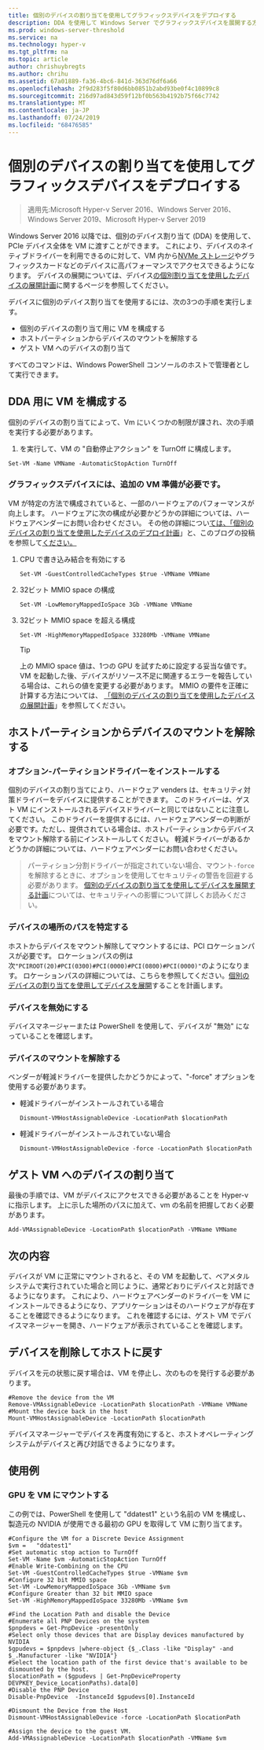 ```yaml
---
title: 個別のデバイスの割り当てを使用してグラフィックスデバイスをデプロイする
description: DDA を使用して Windows Server でグラフィックスデバイスを展開する方法について説明します。
ms.prod: windows-server-threshold
ms.service: na
ms.technology: hyper-v
ms.tgt_pltfrm: na
ms.topic: article
author: chrishuybregts
ms.author: chrihu
ms.assetid: 67a01889-fa36-4bc6-841d-363d76df6a66
ms.openlocfilehash: 2f9d283f5f80d6bb0851b2abd93be0f4c10899c8
ms.sourcegitcommit: 216d97ad843d59f12bf0b563b4192b75f66c7742
ms.translationtype: MT
ms.contentlocale: ja-JP
ms.lasthandoff: 07/24/2019
ms.locfileid: "68476585"
---
```

# <a name="deploy-graphics-devices-using-discrete-device-assignment"></a>個別のデバイスの割り当てを使用してグラフィックスデバイスをデプロイする

>適用先:Microsoft Hyper-v Server 2016、Windows Server 2016、Windows Server 2019、Microsoft Hyper-v Server 2019  

Windows Server 2016 以降では、個別のデバイス割り当て (DDA) を使用して、PCIe デバイス全体を VM に渡すことができます。  これにより、デバイスのネイティブドライバーを利用できるのに対して、VM 内から[NVMe ストレージ](./Deploying-storage-devices-using-dda.md)やグラフィックスカードなどのデバイスに高パフォーマンスでアクセスできるようになります。  デバイスの展開については、デバイス[の個別割り当てを使用したデバイスの展開計画](../plan/Plan-for-Deploying-Devices-using-Discrete-Device-Assignment.md)に関するページを参照してください。

デバイスに個別のデバイス割り当てを使用するには、次の3つの手順を実行します。
-   個別のデバイスの割り当て用に VM を構成する
-   ホストパーティションからデバイスのマウントを解除する
-   ゲスト VM へのデバイスの割り当て

すべてのコマンドは、Windows PowerShell コンソールのホストで管理者として実行できます。

## <a name="configure-the-vm-for-dda"></a>DDA 用に VM を構成する
個別のデバイスの割り当てによって、Vm にいくつかの制限が課され、次の手順を実行する必要があります。

1.  を実行して、VM の "自動停止アクション" を TurnOff に構成します。

```
Set-VM -Name VMName -AutomaticStopAction TurnOff
```

### <a name="some-additional-vm-preparation-is-required-for-graphics-devices"></a>グラフィックスデバイスには、追加の VM 準備が必要です。

VM が特定の方法で構成されていると、一部のハードウェアのパフォーマンスが向上します。  ハードウェアに次の構成が必要かどうかの詳細については、ハードウェアベンダーにお問い合わせください。 その他の詳細につい[ては、「個別のデバイスの割り当てを使用したデバイスのデプロイ計画](../plan/Plan-for-Deploying-Devices-using-Discrete-Device-Assignment.md)」と、このブログの投稿を参照して[ください。](https://techcommunity.microsoft.com/t5/Virtualization/Discrete-Device-Assignment-GPUs/ba-p/382266)

1. CPU で書き込み結合を有効にする
   ```
   Set-VM -GuestControlledCacheTypes $true -VMName VMName
   ```
2. 32ビット MMIO space の構成
   ```
   Set-VM -LowMemoryMappedIoSpace 3Gb -VMName VMName
   ```
3. 32ビット MMIO space を超える構成
   ```
   Set-VM -HighMemoryMappedIoSpace 33280Mb -VMName VMName
   ```
   > [!TIP] 
   > 上の MMIO space 値は、1つの GPU を試すために設定する妥当な値です。  VM を起動した後、デバイスがリソース不足に関連するエラーを報告している場合は、これらの値を変更する必要があります。 MMIO の要件を正確に計算する方法については、 [「個別のデバイスの割り当てを使用したデバイスの展開計画](../plan/Plan-for-Deploying-Devices-using-Discrete-Device-Assignment.md)」を参照してください。

## <a name="dismount-the-device-from-the-host-partition"></a>ホストパーティションからデバイスのマウントを解除する
### <a name="optional---install-the-partitioning-driver"></a>オプション-パーティションドライバーをインストールする
個別のデバイスの割り当てにより、ハードウェア venders は、セキュリティ対策ドライバーをデバイスに提供することができます。  このドライバーは、ゲスト VM にインストールされるデバイスドライバーと同じではないことに注意してください。  このドライバーを提供するには、ハードウェアベンダーの判断が必要です。ただし、提供されている場合は、ホストパーティションからデバイスをマウント解除する前にインストールしてください。  軽減ドライバーがあるかどうかの詳細については、ハードウェアベンダーにお問い合わせください。
> パーティション分割ドライバーが指定されていない場合、マウント`-force`を解除するときに、オプションを使用してセキュリティの警告を回避する必要があります。 [個別のデバイスの割り当てを使用してデバイスを展開する計画](../plan/Plan-for-Deploying-Devices-using-Discrete-Device-Assignment.md)については、セキュリティへの影響について詳しくお読みください。

### <a name="locating-the-devices-location-path"></a>デバイスの場所のパスを特定する
ホストからデバイスをマウント解除してマウントするには、PCI ロケーションパスが必要です。  ロケーションパスの例は次`"PCIROOT(20)#PCI(0300)#PCI(0000)#PCI(0800)#PCI(0000)"`のようになります。  ロケーションパスの詳細については、こちらを参照してください。[個別のデバイスの割り当てを使用してデバイスを展開](../plan/Plan-for-Deploying-Devices-using-Discrete-Device-Assignment.md)することを計画します。

### <a name="disable-the-device"></a>デバイスを無効にする
デバイスマネージャーまたは PowerShell を使用して、デバイスが "無効" になっていることを確認します。  

### <a name="dismount-the-device"></a>デバイスのマウントを解除する
ベンダーが軽減ドライバーを提供したかどうかによって、"-force" オプションを使用する必要があります。
- 軽減ドライバーがインストールされている場合
  ```
  Dismount-VMHostAssignableDevice -LocationPath $locationPath
  ```
- 軽減ドライバーがインストールされていない場合
  ```
  Dismount-VMHostAssignableDevice -force -LocationPath $locationPath
  ```

## <a name="assigning-the-device-to-the-guest-vm"></a>ゲスト VM へのデバイスの割り当て
最後の手順では、VM がデバイスにアクセスできる必要があることを Hyper-v に指示します。  上に示した場所のパスに加えて、vm の名前を把握しておく必要があります。

```
Add-VMAssignableDevice -LocationPath $locationPath -VMName VMName
```

## <a name="whats-next"></a>次の内容
デバイスが VM に正常にマウントされると、その VM を起動して、ベアメタルシステムで実行されていた場合と同じように、通常どおりにデバイスと対話できるようになります。  これにより、ハードウェアベンダーのドライバーを VM にインストールできるようになり、アプリケーションはそのハードウェアが存在することを確認できるようになります。  これを確認するには、ゲスト VM でデバイスマネージャーを開き、ハードウェアが表示されていることを確認します。

## <a name="removing-a-device-and-returning-it-to-the-host"></a>デバイスを削除してホストに戻す
デバイスを元の状態に戻す場合は、VM を停止し、次のものを発行する必要があります。
```
#Remove the device from the VM
Remove-VMAssignableDevice -LocationPath $locationPath -VMName VMName
#Mount the device back in the host
Mount-VMHostAssignableDevice -LocationPath $locationPath
```
デバイスマネージャーでデバイスを再度有効にすると、ホストオペレーティングシステムがデバイスと再び対話できるようになります。

## <a name="examples"></a>使用例

### <a name="mounting-a-gpu-to-a-vm"></a>GPU を VM にマウントする
この例では、PowerShell を使用して "ddatest1" という名前の VM を構成し、製造元の NVIDIA が使用できる最初の GPU を取得して VM に割り当てます。  
```
#Configure the VM for a Discrete Device Assignment
$vm =   "ddatest1"
#Set automatic stop action to TurnOff
Set-VM -Name $vm -AutomaticStopAction TurnOff
#Enable Write-Combining on the CPU
Set-VM -GuestControlledCacheTypes $true -VMName $vm
#Configure 32 bit MMIO space
Set-VM -LowMemoryMappedIoSpace 3Gb -VMName $vm
#Configure Greater than 32 bit MMIO space
Set-VM -HighMemoryMappedIoSpace 33280Mb -VMName $vm

#Find the Location Path and disable the Device
#Enumerate all PNP Devices on the system
$pnpdevs = Get-PnpDevice -presentOnly
#Select only those devices that are Display devices manufactured by NVIDIA
$gpudevs = $pnpdevs |where-object {$_.Class -like "Display" -and $_.Manufacturer -like "NVIDIA"}
#Select the location path of the first device that's available to be dismounted by the host.
$locationPath = ($gpudevs | Get-PnpDeviceProperty DEVPKEY_Device_LocationPaths).data[0]
#Disable the PNP Device
Disable-PnpDevice  -InstanceId $gpudevs[0].InstanceId

#Dismount the Device from the Host
Dismount-VMHostAssignableDevice -force -LocationPath $locationPath

#Assign the device to the guest VM.
Add-VMAssignableDevice -LocationPath $locationPath -VMName $vm
```
